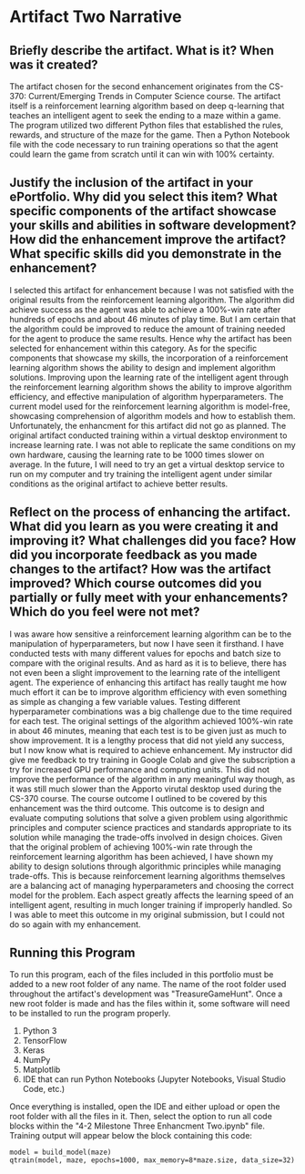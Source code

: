 # Artifact Two Narrative

## Briefly describe the artifact. What is it? When was it created?
The artifact chosen for the second enhancement originates from the CS-370: Current/Emerging Trends in Computer Science course. The artifact itself is a reinforcement learning algorithm based on deep q-learning that teaches an intelligent agent to seek the ending to a maze within a game. The program utilized two different Python files that established the rules, rewards, and structure of the maze for the game. Then a Python Notebook file with the code necessary to run training operations so that the agent could learn the game from scratch until it can win with 100% certainty. 
## Justify the inclusion of the artifact in your ePortfolio. Why did you select this item? What specific components of the artifact showcase your skills and abilities in software development? How did the enhancement improve the artifact? What specific skills did you demonstrate in the enhancement?
I selected this artifact for enhancement because I was not satisfied with the original results from the reinforcement learning algorithm. The algorithm did achieve success as the agent was able to achieve a 100%-win rate after hundreds of epochs and about 46 minutes of play time. But I am certain that the algorithm could be improved to reduce the amount of training needed for the agent to produce the same results. Hence why the artifact has been selected for enhancement within this category. As for the specific components that showcase my skills, the incorporation of a reinforcement learning algorithm shows the ability to design and implement algorithm solutions. Improving upon the learning rate of the intelligent agent through the reinforcement learning algorithm shows the ability to improve algorithm efficiency, and effective manipulation of algorithm hyperparameters. The current model used for the reinforcement learning algorithm is model-free, showcasing comprehension of algorithm models and how to establish them. Unfortunately, the enhancment for this artifact did not go as planned. The original artifact conducted training within a virtual desktop environment to increase learning rate. I was not able to replicate the same conditions on my own hardware, causing the learning rate to be 1000 times slower on average. In the future, I will need to try an get a virtual desktop service to run on my computer and try training the intelligent agent under similar conditions as the original artifact to achieve better results.
## Reflect on the process of enhancing the artifact. What did you learn as you were creating it and improving it? What challenges did you face? How did you incorporate feedback as you made changes to the artifact? How was the artifact improved? Which course outcomes did you partially or fully meet with your enhancements? Which do you feel were not met?
I was aware how sensitive a reinforcement learning algorithm can be to the manipulation of hyperparameters, but now I have seen it firsthand. I have conducted tests with many different values for epochs and batch size to compare with the original results. And as hard as it is to believe, there has not even been a slight improvement to the learning rate of the intelligent agent. The experience of enhancing this artifact has really taught me how much effort it can be to improve algorithm efficiency with even something as simple as changing a few variable values. Testing different hyperparameter combinations was a big challenge due to the time required for each test. The original settings of the algorithm achieved 100%-win rate in about 46 minutes, meaning that each test is to be given just as much to show improvement. It is a lengthy process that did not yield any success, but I now know what is required to achieve enhancement. My instructor did give me feedback to try training in Google Colab and give the subscription a try for increased GPU performance and computing units. This did not improve the performance of the algorithm in any meaningful way though, as it was still much slower than the Apporto virutal desktop used during the CS-370 course. The course outcome I outlined to be covered by this enhancement was the third outcome. This outcome is to design and evaluate computing solutions that solve a given problem using algorithmic principles and computer science practices and standards appropriate to its solution while managing the trade-offs involved in design choices. Given that the original problem of achieving 100%-win rate through the reinforcement learning algorithm has been achieved, I have shown my ability to design solutions through algorithmic principles while managing trade-offs. This is because reinforcement learning algorithms themselves are a balancing act of managing hyperparameters and choosing the correct model for the problem. Each aspect greatly affects the learning speed of an intelligent agent, resulting in much longer training if improperly handled. So I was able to meet this outcome in my original submission, but I could not do so again with my enhancement.
## Running this Program
To run this program, each of the files included in this portfolio must be added to a new root folder of any name. The name of the root folder used throughout the artifact's development was "TreasureGameHunt". Once a new root folder is made and has the files within it, some software will need to be installed to run the program properly.
1. Python 3
2. TensorFlow
3. Keras
4. NumPy
5. Matplotlib
6. IDE that can run Python Notebooks (Jupyter Notebooks, Visual Studio Code, etc.)

Once everything is installed, open the IDE and either upload or open the root folder with all the files in it. Then, select the option to run all code blocks within the "4-2 Milestone Three Enhancment Two.ipynb" file. Training output will appear below the block containing this code:
```
model = build_model(maze)
qtrain(model, maze, epochs=1000, max_memory=8*maze.size, data_size=32)
```
